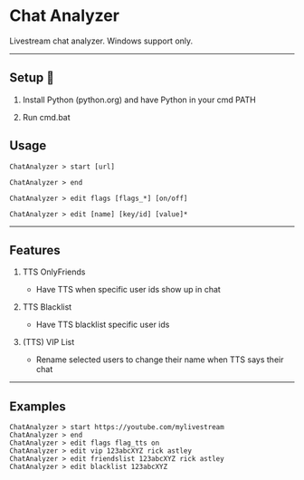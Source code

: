 # Chat Analyzer

Livestream chat analyzer. Windows support only.

---

## Setup :wrench:

1. Install Python (python.org) and have Python in your cmd PATH

2. Run cmd.bat

## Usage

`ChatAnalyzer > start [url]`

`ChatAnalyzer > end`

`ChatAnalyzer > edit flags [flags_*] [on/off]`

`ChatAnalyzer > edit [name] [key/id] [value]*`

---

## Features

1. TTS OnlyFriends

    - Have TTS when specific user ids show up in chat

2. TTS Blacklist

    - Have TTS blacklist specific user ids

2. (TTS) VIP List

    - Rename selected users to change their name when TTS says their chat

---

## Examples

```
ChatAnalyzer > start https://youtube.com/mylivestream
ChatAnalyzer > end
ChatAnalyzer > edit flags flag_tts on
ChatAnalyzer > edit vip 123abcXYZ rick astley
ChatAnalyzer > edit friendslist 123abcXYZ rick astley
ChatAnalyzer > edit blacklist 123abcXYZ
```
